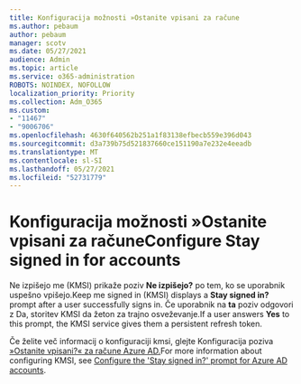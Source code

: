 ```yaml
---
title: Konfiguracija možnosti »Ostanite vpisani za račune
ms.author: pebaum
author: pebaum
manager: scotv
ms.date: 05/27/2021
audience: Admin
ms.topic: article
ms.service: o365-administration
ROBOTS: NOINDEX, NOFOLLOW
localization_priority: Priority
ms.collection: Adm_O365
ms.custom:
- "11467"
- "9006706"
ms.openlocfilehash: 4630f640562b251a1f83138efbecb559e396d043
ms.sourcegitcommit: d3a739b75d521837660ce151190a7e232e4eeadb
ms.translationtype: MT
ms.contentlocale: sl-SI
ms.lasthandoff: 05/27/2021
ms.locfileid: "52731779"
---
```

# <a name="configure-stay-signed-in-for-accounts"></a><span data-ttu-id="a59e7-102">Konfiguracija možnosti »Ostanite vpisani za račune</span><span class="sxs-lookup"><span data-stu-id="a59e7-102">Configure Stay signed in for accounts</span></span>

<span data-ttu-id="a59e7-103">Ne izpišejo me (KMSI) prikaže poziv **Ne izpišejo?** po tem, ko se uporabnik uspešno vpišejo.</span><span class="sxs-lookup"><span data-stu-id="a59e7-103">Keep me signed in (KMSI) displays a **Stay signed in?** prompt after a user successfully signs in.</span></span> <span data-ttu-id="a59e7-104">Če uporabnik na **ta** poziv odgovori z Da, storitev KMSI da žeton za trajno osveževanje.</span><span class="sxs-lookup"><span data-stu-id="a59e7-104">If a user answers **Yes** to this prompt, the KMSI service gives them a persistent refresh token.</span></span> 

<span data-ttu-id="a59e7-105">Če želite več informacij o konfiguraciji kmsi, glejte Konfiguracija poziva [»Ostanite vpisani?« za račune Azure AD.](/azure/active-directory/fundamentals/keep-me-signed-in)</span><span class="sxs-lookup"><span data-stu-id="a59e7-105">For more information about configuring KMSI, see [Configure the 'Stay signed in?' prompt for Azure AD accounts](/azure/active-directory/fundamentals/keep-me-signed-in).</span></span>